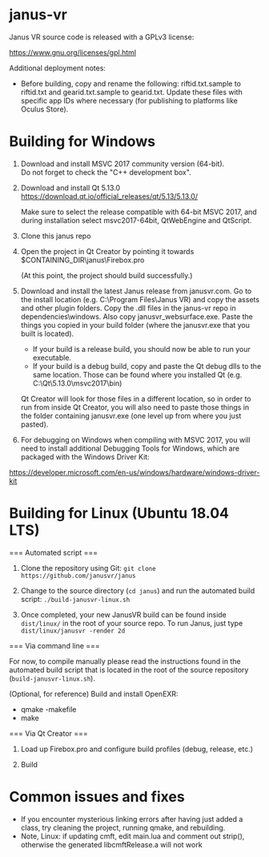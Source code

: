 # janus-vr

Janus VR source code is released with a GPLv3 license:

https://www.gnu.org/licenses/gpl.html

Additional deployment notes:

- Before building, copy and rename the following: riftid.txt.sample
to riftid.txt and gearid.txt.sample to gearid.txt. Update these files
with specific app IDs where necessary (for publishing to platforms
like Oculus Store).

Building for Windows
===================

1) Download and install MSVC 2017 community version (64-bit).  
   Do not forget to check the "C++ development box".

2) Download and install Qt 5.13.0
   https://download.qt.io/official_releases/qt/5.13/5.13.0/

   Make sure to select the release compatible with 64-bit MSVC 2017,
   and during installation select msvc2017-64bit, QtWebEngine and 
   QtScript.

3) Clone this janus repo

4) Open the project in Qt Creator by pointing it towards
   $CONTAINING_DIR\janus\Firebox.pro

   (At this point, the project should build successfully.)

5) Download and install the latest Janus release from janusvr.com.
   Go to the install location (e.g. C:\Program Files\Janus VR) and
   copy the assets and other plugin folders. Copy the .dll files in 
   the janus-vr repo in dependencies\windows. Also copy 
   janusvr_websurface.exe.  Paste the things you copied in your build 
   folder (where the janusvr.exe that you built is located). 

   - If your build is a release build, you should now be able to run your 
     executable.
   - If your build is a debug build, copy and paste the Qt debug dlls 
   	 to the same location. Those can be found where you installed Qt
     (e.g. C:\Qt\5.13.0\msvc2017\bin)

   Qt Creator will look for those files in a different location, so in 
   order to run from inside Qt Creator, you will also need to paste 
   those things in the folder containing janusvr.exe (one level up from 
   where you just pasted).

6. For debugging on Windows when compiling with MSVC 2017, you will need 
   to install additional Debugging Tools for Windows, which are packaged 
   with the Windows Driver Kit: 

https://developer.microsoft.com/en-us/windows/hardware/windows-driver-kit

Building for Linux (Ubuntu 18.04 LTS)
================================================

=== Automated script ===

1) Clone the repository using Git:
	`git clone https://github.com/janusvr/janus`

2) Change to the source directory (`cd janus`) and run the automated build script:
	`./build-janusvr-linux.sh`

3) Once completed, your new JanusVR build can be found inside `dist/linux/` in the root of your source repo.
   To run Janus, just type `dist/linux/janusvr -render 2d`

=== Via command line ===

For now, to compile manually please read the instructions found in the automated build script that
is located in the root of the source repository (`build-janusvr-linux.sh`).

(Optional, for reference) Build and install OpenEXR:

   - qmake -makefile
   - make
 
=== Via Qt Creator ===

1)  Load up Firebox.pro and configure build profiles (debug, release, etc.)

2)  Build

Common issues and fixes
=======================

- If you encounter mysterious linking errors after having just added
  a class, try cleaning the project, running qmake, and rebuilding.
- Note, Linux: if updating cmft, edit main.lua and comment out strip(), 
  otherwise the generated libcmftRelease.a will not work
   
